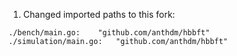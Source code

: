 
1. Changed imported paths to this fork:
```
./bench/main.go:	"github.com/anthdm/hbbft"
./simulation/main.go:	"github.com/anthdm/hbbft"
```
